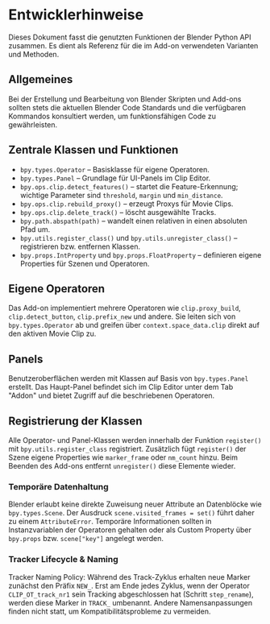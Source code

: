 # Entwicklerhinweise

Dieses Dokument fasst die genutzten Funktionen der Blender Python API zusammen. Es dient als Referenz für die im Add-on verwendeten Varianten und Methoden.

## Allgemeines

Bei der Erstellung und Bearbeitung von Blender Skripten und Add-ons sollten stets die aktuellen Blender Code Standards und die verfügbaren Kommandos konsultiert werden, um funktionsfähigen Code zu gewährleisten.

## Zentrale Klassen und Funktionen

- `bpy.types.Operator` – Basisklasse für eigene Operatoren.
- `bpy.types.Panel` – Grundlage für UI-Panels im Clip Editor.
- `bpy.ops.clip.detect_features()` – startet die Feature-Erkennung; wichtige Parameter sind `threshold`, `margin` und `min_distance`.
- `bpy.ops.clip.rebuild_proxy()` – erzeugt Proxys für Movie Clips.
- `bpy.ops.clip.delete_track()` – löscht ausgewählte Tracks.
- `bpy.path.abspath(path)` – wandelt einen relativen in einen absoluten Pfad um.
- `bpy.utils.register_class()` und `bpy.utils.unregister_class()` – registrieren bzw. entfernen Klassen.
- `bpy.props.IntProperty` und `bpy.props.FloatProperty` – definieren eigene Properties für Szenen und Operatoren.

## Eigene Operatoren

Das Add-on implementiert mehrere Operatoren wie `clip.proxy_build`, `clip.detect_button`, `clip.prefix_new` und andere. Sie leiten sich von `bpy.types.Operator` ab und greifen über `context.space_data.clip` direkt auf den aktiven Movie Clip zu.

## Panels

Benutzeroberflächen werden mit Klassen auf Basis von `bpy.types.Panel` erstellt. Das Haupt-Panel befindet sich im Clip Editor unter dem Tab "Addon" und bietet Zugriff auf die beschriebenen Operatoren.

## Registrierung der Klassen

Alle Operator- und Panel-Klassen werden innerhalb der Funktion `register()` mit `bpy.utils.register_class` registriert. Zusätzlich fügt `register()` der Szene eigene Properties wie `marker_frame` oder `nm_count` hinzu. Beim Beenden des Add-ons entfernt `unregister()` diese Elemente wieder.


### Temporäre Datenhaltung

Blender erlaubt keine direkte Zuweisung neuer Attribute an Datenblöcke wie
`bpy.types.Scene`. Der Ausdruck `scene.visited_frames = set()` führt daher zu
 einem `AttributeError`. Temporäre Informationen sollten in Instanzvariablen
 der Operatoren gehalten oder als Custom Property über `bpy.props` bzw.
 `scene["key"]` angelegt werden.

### Tracker Lifecycle & Naming

Tracker Naming Policy: Während des Track-Zyklus erhalten neue Marker zunächst den
Präfix `NEW_`. Erst am Ende jedes Zyklus, wenn der Operator `CLIP_OT_track_nr1`
sein Tracking abgeschlossen hat (Schritt `step_rename`), werden diese Marker in
`TRACK_` umbenannt. Andere Namensanpassungen finden nicht statt, um
Kompatibilitätsprobleme zu vermeiden.
